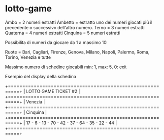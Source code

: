# lotto-game

Ambo = 2 numeri estratti
Ambetto = estratto uno dei numeri giocati più il precedente o successivo dell'altro numero.
Terno = 3 numeri estratti
Quaterna = 4 numeri estratti
Cinquina = 5 numeri estratti

Possibilita di numeri da giocare da 1 a massimo 10

Ruote = Bari, Cagliari, Firenze, Genova, Milano, Napoli, Palermo, Roma, Torino, Venezia e tutte

Massimo numero di schedine giocabili min: 1, max: 5, 0: exit

Esempio del display della schedina

+==========================================================+
|                   LOTTO GAME TICKET #2                   |
+==========================================================+
|                         Venezia                          |
+==========================================================+
|                         Cinquina                         |
+==========================================================+
|      17 - 6 - 13 - 70 - 42 - 37 - 64 - 35 - 22 - 44      |
+==========================================================+

